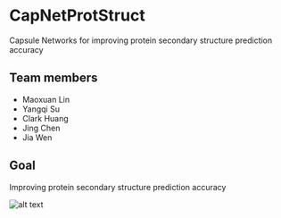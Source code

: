 # CapNetProtStruct
Capsule Networks for improving protein secondary structure prediction accuracy

## Team members

- Maoxuan Lin
- Yangqi Su
- Clark Huang
- Jing Chen
- Jia Wen

## Goal

Improving protein secondary structure prediction accuracy

![alt text](https://raw.githubusercontent.com/username/projectname/branch/path/to/img.png)
